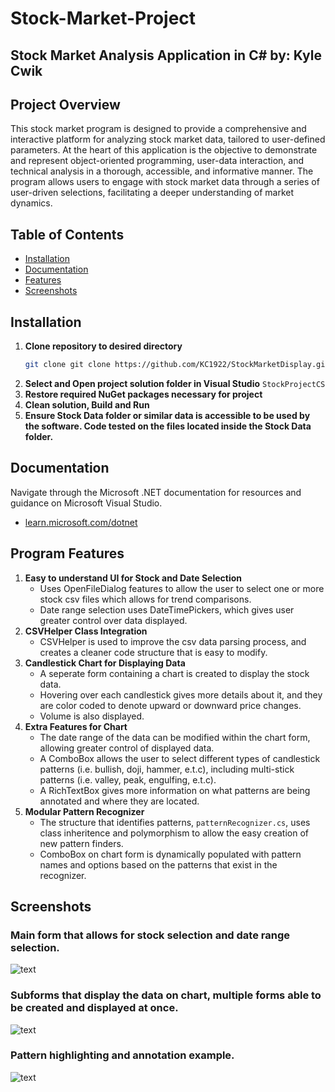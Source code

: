 # Stock-Market-Project
Stock Market Analysis Application in C# by: Kyle Cwik
---
## Project Overview
This stock market program is designed to provide a comprehensive and interactive platform for analyzing stock market data, tailored to user-defined parameters. At the heart of this application is the objective to demonstrate and represent object-oriented programming, user-data interaction, and technical analysis in a thorough, accessible, and informative manner. The program allows users to engage with stock market data through a series of user-driven selections, facilitating a deeper understanding of market dynamics.

## Table of Contents
- [Installation](#installation)
- [Documentation](#documentation)
- [Features](#features)
- [Screenshots](#screenshots)

## Installation
1. **Clone repository to desired directory**
   ```bash
   git clone git clone https://github.com/KC1922/StockMarketDisplay.git```
2. **Select and Open project solution folder in Visual Studio**
   ```StockProjectCS```
3. **Restore required NuGet packages necessary for project**
4. **Clean solution, Build and Run**
5. **Ensure Stock Data folder or similar data is accessible to be used by the software. Code tested on the files located inside the Stock Data folder.**

## Documentation
Navigate through the Microsoft .NET documentation for resources and guidance on Microsoft Visual Studio.
  - [learn.microsoft.com/dotnet](https://learn.microsoft.com/en-us/dotnet/)

## Program Features
1. **Easy to understand UI for Stock and Date Selection**
   - Uses OpenFileDialog features to allow the user to select one or more stock csv files which allows for trend comparisons.
   - Date range selection uses DateTimePickers, which gives user greater control over data displayed.
2. **CSVHelper Class Integration**
   - CSVHelper is used to improve the csv data parsing process, and creates a cleaner code structure that is easy to modify.
3. **Candlestick Chart for Displaying Data**
   - A seperate form containing a chart is created to display the stock data.
   - Hovering over each candlestick gives more details about it, and they are color coded to denote upward or downward price changes.
   - Volume is also displayed.
4. **Extra Features for Chart**
   - The date range of the data can be modified within the chart form, allowing greater control of displayed data.
   - A ComboBox allows the user to select different types of candlestick patterns (i.e. bullish, doji, hammer, e.t.c), including multi-stick patterns (i.e. valley, peak, engulfing, e.t.c).
   - A RichTextBox gives more information on what patterns are being annotated and where they are located.
5. **Modular Pattern Recognizer**
   - The structure that identifies patterns, ```patternRecognizer.cs```, uses class inheritence and polymorphism to allow the easy creation of new pattern finders.
   - ComboBox on chart form is dynamically populated with pattern names and options based on the patterns that exist in the recognizer.

## Screenshots 
### Main form that allows for stock selection and date range selection.
![text](screenshots/screenshot1.PNG)

### Subforms that display the data on chart, multiple forms able to be created and displayed at once.
![text](screenshots/screenshot2.PNG)

### Pattern highlighting and annotation example.
![text](screenshots/screenshot3.PNG)



